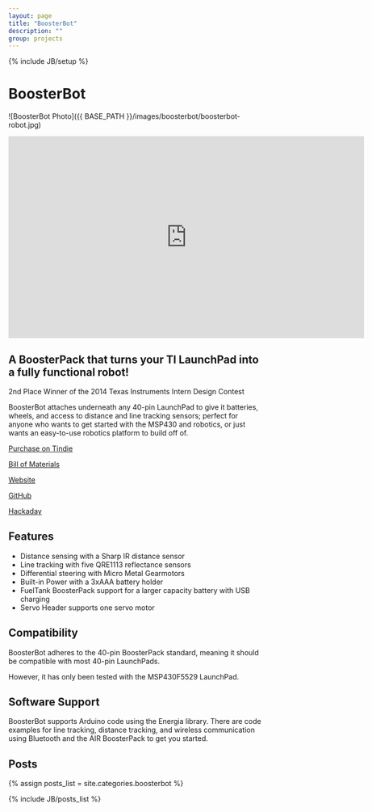 ```yaml
---
layout: page
title: "BoosterBot"
description: ""
group: projects
--- 
```

{% include JB/setup %}

BoosterBot
========

![BoosterBot Photo]({{ BASE_PATH }}/images/boosterbot/boosterbot-robot.jpg)

<iframe width="705" height="400" src="https://www.youtube.com/embed/C60c98HO0_U" frameborder="0" allowfullscreen> </iframe>

A BoosterPack that turns your TI LaunchPad into a fully functional robot!
-------------------------------------------------------------------------

2nd Place Winner of the 2014 Texas Instruments Intern Design Contest

BoosterBot attaches underneath any 40-pin LaunchPad to give it batteries, wheels, and access to
distance and line tracking sensors; perfect for anyone who wants to get started with the MSP430 and
robotics, or just wants an easy-to-use robotics platform to build off of.

[Purchase on Tindie](https://www.tindie.com/products/HylianSavior/boosterbot/)

[Bill of Materials](https://docs.google.com/spreadsheets/d/1mRRuciIq44UwTY0NZKw7sUpmjOIC4nQgimvoF12DIwo/pubhtml)

[Website](http://boosterbot.in)

[GitHub](https://github.com/Hylian/BoosterBot)

[Hackaday](https://hackaday.io/project/1845-BoosterBot)

Features
--------

* Distance sensing with a Sharp IR distance sensor
* Line tracking with five QRE1113 reflectance sensors
* Differential steering with Micro Metal Gearmotors
* Built-in Power with a 3xAAA battery holder
* FuelTank BoosterPack support for a larger capacity battery with USB charging
* Servo Header supports one servo motor

Compatibility
-------------

BoosterBot adheres to the 40-pin BoosterPack standard, meaning it should be compatible with most 40-pin LaunchPads.

However, it has only been tested with the MSP430F5529 LaunchPad.

Software Support
----------------

BoosterBot supports Arduino code using the Energia library. There are code examples for line tracking, distance tracking, and wireless communication using Bluetooth and the AIR BoosterPack to get you started.

Posts
-----
{% assign posts_list = site.categories.boosterbot %}
<html>
{% include JB/posts_list %}
</html>


